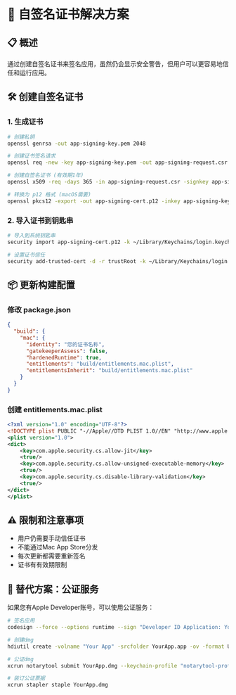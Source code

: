 # 🔐 自签名证书解决方案

## 📋 概述

通过创建自签名证书来签名应用，虽然仍会显示安全警告，但用户可以更容易地信任和运行应用。

## 🛠️ 创建自签名证书

### 1. 生成证书
```bash
# 创建私钥
openssl genrsa -out app-signing-key.pem 2048

# 创建证书签名请求
openssl req -new -key app-signing-key.pem -out app-signing-request.csr

# 创建自签名证书 (有效期1年)
openssl x509 -req -days 365 -in app-signing-request.csr -signkey app-signing-key.pem -out app-signing-cert.pem

# 转换为 p12 格式 (macOS需要)
openssl pkcs12 -export -out app-signing-cert.p12 -inkey app-signing-key.pem -in app-signing-cert.pem
```

### 2. 导入证书到钥匙串
```bash
# 导入到系统钥匙串
security import app-signing-cert.p12 -k ~/Library/Keychains/login.keychain-db

# 设置证书信任
security add-trusted-cert -d -r trustRoot -k ~/Library/Keychains/login.keychain-db app-signing-cert.pem
```

## 📦 更新构建配置

### 修改 package.json
```json
{
  "build": {
    "mac": {
      "identity": "您的证书名称",
      "gatekeeperAssess": false,
      "hardenedRuntime": true,
      "entitlements": "build/entitlements.mac.plist",
      "entitlementsInherit": "build/entitlements.mac.plist"
    }
  }
}
```

### 创建 entitlements.mac.plist
```xml
<?xml version="1.0" encoding="UTF-8"?>
<!DOCTYPE plist PUBLIC "-//Apple//DTD PLIST 1.0//EN" "http://www.apple.com/DTDs/PropertyList-1.0.dtd">
<plist version="1.0">
<dict>
    <key>com.apple.security.cs.allow-jit</key>
    <true/>
    <key>com.apple.security.cs.allow-unsigned-executable-memory</key>
    <true/>
    <key>com.apple.security.cs.disable-library-validation</key>
    <true/>
</dict>
</plist>
```

## ⚠️ 限制和注意事项

- 用户仍需要手动信任证书
- 不能通过Mac App Store分发
- 每次更新都需要重新签名
- 证书有有效期限制

## 🔄 替代方案：公证服务

如果您有Apple Developer账号，可以使用公证服务：

```bash
# 签名应用
codesign --force --options runtime --sign "Developer ID Application: Your Name" YourApp.app

# 创建dmg
hdiutil create -volname "Your App" -srcfolder YourApp.app -ov -format UDZO YourApp.dmg

# 公证dmg
xcrun notarytool submit YourApp.dmg --keychain-profile "notarytool-profile" --wait

# 装订公证票据
xcrun stapler staple YourApp.dmg
``` 